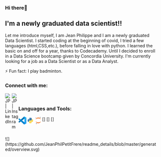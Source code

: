 ### Hi there👋 


## I'm a newly graduated data scientist!!
Let me introduce myself, I am Jean Philippe and I am a newly graduated Data Scientist.
I started coding at the beginning of covid, I tried a few languages (html,CSS,etc.), before falling in love with python.
I learned the basic on and off for a year, thanks to Codecademy. Until I decided to enroll in a Data Science bootcamp given by Concordia University.
I'm currently looking for a job as a Data Scientist or as a Data Analyst.

⚡ Fun fact: I play badminton.

### Connect with me:

[<img align="left" alt="JP | LinkedIn" width="22px" src="https://cdn.jsdelivr.net/npm/simple-icons@v3/icons/linkedin.svg" />][linkedin]
[<img align="left" alt="JP | Instagram" width="22px" src="https://cdn.jsdelivr.net/npm/simple-icons@v3/icons/instagram.svg" />][instagram]

<br />

### Languages and Tools:

[<img align="left" alt="Visual Studio Code" width="26px" src="https://raw.githubusercontent.com/github/explore/80688e429a7d4ef2fca1e82350fe8e3517d3494d/topics/visual-studio-code/visual-studio-code.png" />]
[<img align="left" alt="Python" width="26px" src="https://raw.githubusercontent.com/github/explore/80688e429a7d4ef2fca1e82350fe8e3517d3494d/topics/python/python.png" />]
[<img align="left" alt="jupyter" width="26px" src="https://raw.githubusercontent.com/github/explore/80688e429a7d4ef2fca1e82350fe8e3517d3494d/topics/jupyter-notebook/jupyter-notebook.png" />]

<br />
<br />
![](https://github.com/JeanPhilPetitFrere/readme_details/blob/master/generated/overview.svg)





[instagram]: https://www.instagram.com/jean_philippe_petit_frere_/
[linkedin]: https://www.linkedin.com/in/jeanphilpetitfrere/


